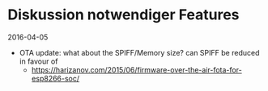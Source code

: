 # Diskussion notwendiger Features

2016-04-05


* OTA update: what about the SPIFF/Memory size? can SPIFF be reduced in favour of 
    * https://harizanov.com/2015/06/firmware-over-the-air-fota-for-esp8266-soc/

